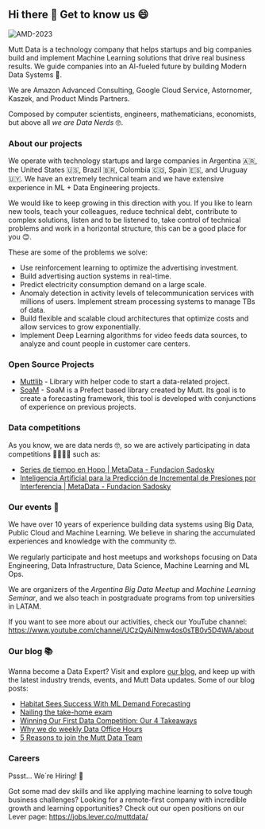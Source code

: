 ## Hi there 👋  Get to know us 😄

![AMD-2023](amd-2023.jpg)


Mutt Data is a technology company that helps startups and big companies build and implement Machine Learning solutions that drive real business results. We guide companies into an AI-fueled future by building Modern Data Systems 🤖.

We are Amazon Advanced Consulting, Google Cloud Service, Astornomer, Kaszek, and Product Minds Partners.

Composed by computer scientists, engineers, mathematicians, economists, but above all *we are Data Nerds* 🤓.

### About our projects
We operate with technology startups and large companies in Argentina 🇦🇷, the United States 🇺🇸, Brazil 🇧🇷, Colombia 🇨🇴, Spain 🇪🇸, and Uruguay 🇺🇾. We have an extremely technical team and we have extensive experience in ML + Data Engineering projects.

We would like to keep growing in this direction with you. If you like to learn new tools, teach your colleagues, reduce technical debt, contribute to complex solutions, listen and to be listened to, take control of technical problems and work in a horizontal structure, this can be a good place for you 😊. 

These are some of the problems we solve:
* Use reinforcement learning to optimize the advertising investment.
* Build advertising auction systems in real-time.
* Predict electricity consumption demand on a large scale.
* Anomaly detection in activity levels of telecommunication services with millions of users. Implement stream processing systems to manage TBs of data.
* Build flexible and scalable cloud architectures that optimize costs and allow services to grow exponentially.
* Implement Deep Learning algorithms for video feeds data sources, to analyze and count people in customer care centers.

### Open Source Projects
* [Muttlib](https://github.com/MuttData/muttlib) - Library with helper code to start a data-related project.
* [SoaM](https://github.com/MuttData/soam) - SoaM is a Prefect based library created by Mutt. Its goal is to create a forecasting framework, this tool is developed with conjunctions of experience on previous projects.

### Data competitions
As you know, we are data nerds 🤓, so we are actively participating in data competitions 👨‍💻👩‍💻 such as:
* [Series de tiempo en Hopp | MetaData - Fundacion Sadosky](https://metadata.fundacionsadosky.org.ar/competition/26/)
* [Inteligencia Artificial para la Predicción de Incremental de Presiones por Interferencia | MetaData - Fundacion Sadosky](https://metadata.fundacionsadosky.org.ar/competition/29/)

### Our events 🍻

We have over 10 years of experience building data systems using Big Data, Public Cloud and Machine Learning. We believe in sharing the accumulated experiences and knowledge with the community 🤓.

We regularly participate and host meetups and workshops focusing on Data Engineering, Data Infrastructure, Data Science, Machine Learning and ML Ops.

We are organizers of the *Argentina Big Data Meetup* and *Machine Learning Seminar*, and we also teach in postgraduate programs from top universities in LATAM.

If you want to see more about our activities, check our YouTube channel: https://www.youtube.com/channel/UCzQyAiNmw4os0sTB0v5D4WA/about

### Our blog 📚

Wanna become a Data Expert? Visit and explore [our blog](https://muttdata.ai/blog/), and keep up with the latest industry trends, events, and Mutt Data updates. Some of our blog posts:
* [Habitat Sees Success With ML Demand Forecasting](https://muttdata.ai/blog/2022/11/01/habitat-case-study.html)
* [Nailing the take-home exam](https://muttdata.ai/blog/2022/08/10/nailing-the-take-home-exam.html)
* [Winning Our First Data Competition: Our 4 Takeaways](https://muttdata.ai/blog/2022/10/05/data_competitions_V2.html)
* [Why we do weekly Data Office Hours](https://muttdata.ai/blog/2022/06/10/DOH.html)
* [5 Reasons to join the Mutt Data Team](https://muttdata.ai/blog/2021/05/26/hiring-process.html)


### Careers 
Pssst... We´re Hiring! 🔎

Got some mad dev skills and like applying machine learning to solve tough business challenges? Looking for a remote-first company with incredible growth and learning opportunities?
Check out our open positions on our Lever page: https://jobs.lever.co/muttdata/

<!--

**Here are some ideas to get you started:**

🙋‍♀️ A short introduction - what is your organization all about?
🌈 Contribution guidelines - how can the community get involved?
👩‍💻 Useful resources - where can the community find your docs? Is there anything else the community should know?
🍿 Fun facts - what does your team eat for breakfast?
🧙 Remember, you can do mighty things with the power of [Markdown](https://docs.github.com/github/writing-on-github/getting-started-with-writing-and-formatting-on-github/basic-writing-and-formatting-syntax)
-->
